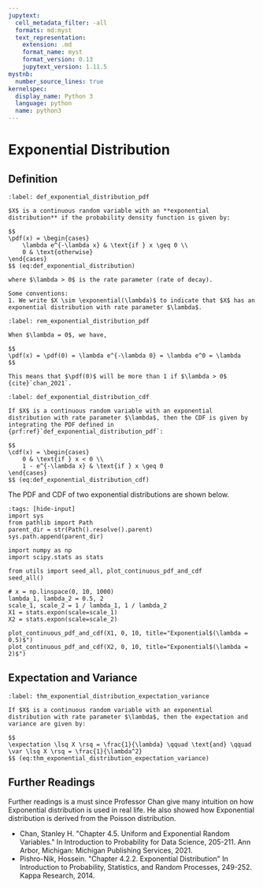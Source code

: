 ```yaml
---
jupytext:
  cell_metadata_filter: -all
  formats: md:myst
  text_representation:
    extension: .md
    format_name: myst
    format_version: 0.13
    jupytext_version: 1.11.5
mystnb:
  number_source_lines: true
kernelspec:
  display_name: Python 3
  language: python
  name: python3
---
```


# Exponential Distribution

## Definition

```{prf:definition} Exponential Distribution (PDF)
:label: def_exponential_distribution_pdf

$X$ is a continuous random variable with an **exponential distribution** if the probability density function is given by:

$$
\pdf(x) = \begin{cases}
    \lambda e^{-\lambda x} & \text{if } x \geq 0 \\
    0 & \text{otherwise}
\end{cases}
$$ (eq:def_exponential_distribution)

where $\lambda > 0$ is the rate parameter (rate of decay).

Some conventions:
1. We write $X \sim \exponential(\lambda)$ to indicate that $X$ has an exponential distribution with rate parameter $\lambda$.
```

```{prf:remark} Exponential Distribution (PDF)
:label: rem_exponential_distribution_pdf

When $\lambda = 0$, we have,

$$
\pdf(x) = \pdf(0) = \lambda e^{-\lambda 0} = \lambda e^0 = \lambda
$$

This means that $\pdf(0)$ will be more than 1 if $\lambda > 0$ {cite}`chan_2021`.
```

```{prf:definition} Exponential Distribution (CDF)
:label: def_exponential_distribution_cdf

If $X$ is a continuous random variable with an exponential distribution with rate parameter $\lambda$, then the CDF is given by integrating the PDF defined in {prf:ref}`def_exponential_distribution_pdf`:

$$
\cdf(x) = \begin{cases}
    0 & \text{if } x < 0 \\
    1 - e^{-\lambda x} & \text{if } x \geq 0
\end{cases}
$$ (eq:def_exponential_distribution_cdf)
```

The PDF and CDF of two exponential distributions are shown below.


```{code-cell} ipython3
:tags: [hide-input]
import sys
from pathlib import Path
parent_dir = str(Path().resolve().parent)
sys.path.append(parent_dir)

import numpy as np
import scipy.stats as stats

from utils import seed_all, plot_continuous_pdf_and_cdf
seed_all()

# x = np.linspace(0, 10, 1000)
lambda_1, lambda_2 = 0.5, 2
scale_1, scale_2 = 1 / lambda_1, 1 / lambda_2
X1 = stats.expon(scale=scale_1)
X2 = stats.expon(scale=scale_2)

plot_continuous_pdf_and_cdf(X1, 0, 10, title="Exponential$(\lambda = 0.5)$")
plot_continuous_pdf_and_cdf(X2, 0, 10, title="Exponential$(\lambda = 2)$")
```

## Expectation and Variance

```{prf:theorem} Expectation and Variance of Exponential Distribution
:label: thm_exponential_distribution_expectation_variance

If $X$ is a continuous random variable with an exponential distribution with rate parameter $\lambda$, then the expectation and variance are given by:

$$
\expectation \lsq X \rsq = \frac{1}{\lambda} \qquad \text{and} \qquad \var \lsq X \rsq = \frac{1}{\lambda^2}
$$ (eq:thm_exponential_distribution_expectation_variance)
```

## Further Readings

Further readings is a must since Professor Chan give many intuition on how Exponential distribution is used in real life.
He also showed how Exponential distribution is derived from the Poisson distribution.

- Chan, Stanley H. "Chapter 4.5. Uniform and Exponential Random Variables." In Introduction to Probability for Data Science, 205-211. Ann Arbor, Michigan: Michigan Publishing Services, 2021. 
- Pishro-Nik, Hossein. "Chapter 4.2.2. Exponential Distribution" In Introduction to Probability, Statistics, and Random Processes, 249-252. Kappa Research, 2014. 